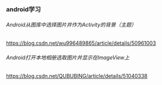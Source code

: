 ### android学习

###### Android从图库中选择图片并作为Activity的背景（主题）

https://blog.csdn.net/wu996489865/article/details/50961003

###### Android打开本地相册选取图片并显示在ImageView上

https://blog.csdn.net/QUBUBING/article/details/51040338


